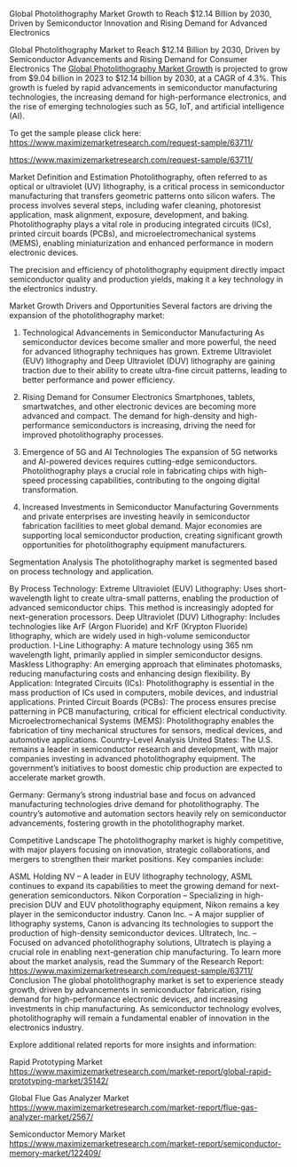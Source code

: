 Global Photolithography Market Growth to Reach $12.14 Billion by 2030, Driven by Semiconductor Innovation and Rising Demand for Advanced Electronics


Global Photolithography Market to Reach $12.14 Billion by 2030, Driven by Semiconductor Advancements and Rising Demand for Consumer Electronics
The [Global Photolithography Market Growth](https://www.maximizemarketresearch.com/market-report/global-photolithography-market/63711/) is projected to grow from $9.04 billion in 2023 to $12.14 billion by 2030, at a CAGR of 4.3%. This growth is fueled by rapid advancements in semiconductor manufacturing technologies, the increasing demand for high-performance electronics, and the rise of emerging technologies such as 5G, IoT, and artificial intelligence (AI).

To get the sample please click here: https://www.maximizemarketresearch.com/request-sample/63711/ 

https://www.maximizemarketresearch.com/request-sample/63711/

Market Definition and Estimation
Photolithography, often referred to as optical or ultraviolet (UV) lithography, is a critical process in semiconductor manufacturing that transfers geometric patterns onto silicon wafers. The process involves several steps, including wafer cleaning, photoresist application, mask alignment, exposure, development, and baking. Photolithography plays a vital role in producing integrated circuits (ICs), printed circuit boards (PCBs), and microelectromechanical systems (MEMS), enabling miniaturization and enhanced performance in modern electronic devices.

The precision and efficiency of photolithography equipment directly impact semiconductor quality and production yields, making it a key technology in the electronics industry.

Market Growth Drivers and Opportunities
Several factors are driving the expansion of the photolithography market:

1. Technological Advancements in Semiconductor Manufacturing
As semiconductor devices become smaller and more powerful, the need for advanced lithography techniques has grown. Extreme Ultraviolet (EUV) lithography and Deep Ultraviolet (DUV) lithography are gaining traction due to their ability to create ultra-fine circuit patterns, leading to better performance and power efficiency.

2. Rising Demand for Consumer Electronics
Smartphones, tablets, smartwatches, and other electronic devices are becoming more advanced and compact. The demand for high-density and high-performance semiconductors is increasing, driving the need for improved photolithography processes.

3. Emergence of 5G and AI Technologies
The expansion of 5G networks and AI-powered devices requires cutting-edge semiconductors. Photolithography plays a crucial role in fabricating chips with high-speed processing capabilities, contributing to the ongoing digital transformation.

4. Increased Investments in Semiconductor Manufacturing
Governments and private enterprises are investing heavily in semiconductor fabrication facilities to meet global demand. Major economies are supporting local semiconductor production, creating significant growth opportunities for photolithography equipment manufacturers.

Segmentation Analysis
The photolithography market is segmented based on process technology and application.

By Process Technology:
Extreme Ultraviolet (EUV) Lithography: Uses short-wavelength light to create ultra-small patterns, enabling the production of advanced semiconductor chips. This method is increasingly adopted for next-generation processors.
Deep Ultraviolet (DUV) Lithography: Includes technologies like ArF (Argon Fluoride) and KrF (Krypton Fluoride) lithography, which are widely used in high-volume semiconductor production.
I-Line Lithography: A mature technology using 365 nm wavelength light, primarily applied in simpler semiconductor designs.
Maskless Lithography: An emerging approach that eliminates photomasks, reducing manufacturing costs and enhancing design flexibility.
By Application:
Integrated Circuits (ICs): Photolithography is essential in the mass production of ICs used in computers, mobile devices, and industrial applications.
Printed Circuit Boards (PCBs): The process ensures precise patterning in PCB manufacturing, critical for efficient electrical conductivity.
Microelectromechanical Systems (MEMS): Photolithography enables the fabrication of tiny mechanical structures for sensors, medical devices, and automotive applications.
Country-Level Analysis
United States:
The U.S. remains a leader in semiconductor research and development, with major companies investing in advanced photolithography equipment. The government’s initiatives to boost domestic chip production are expected to accelerate market growth.

Germany:
Germany’s strong industrial base and focus on advanced manufacturing technologies drive demand for photolithography. The country’s automotive and automation sectors heavily rely on semiconductor advancements, fostering growth in the photolithography market.

Competitive Landscape
The photolithography market is highly competitive, with major players focusing on innovation, strategic collaborations, and mergers to strengthen their market positions. Key companies include:

ASML Holding NV – A leader in EUV lithography technology, ASML continues to expand its capabilities to meet the growing demand for next-generation semiconductors.
Nikon Corporation – Specializing in high-precision DUV and EUV photolithography equipment, Nikon remains a key player in the semiconductor industry.
Canon Inc. – A major supplier of lithography systems, Canon is advancing its technologies to support the production of high-density semiconductor devices.
Ultratech, Inc. – Focused on advanced photolithography solutions, Ultratech is playing a crucial role in enabling next-generation chip manufacturing.
To learn more about the market analysis, read the Summary of the Research Report: https://www.maximizemarketresearch.com/request-sample/63711/ 
Conclusion
The global photolithography market is set to experience steady growth, driven by advancements in semiconductor fabrication, rising demand for high-performance electronic devices, and increasing investments in chip manufacturing. As semiconductor technology evolves, photolithography will remain a fundamental enabler of innovation in the electronics industry.

Explore additional related reports for more insights and information:

Rapid Prototyping Market https://www.maximizemarketresearch.com/market-report/global-rapid-prototyping-market/35142/ 

Global Flue Gas Analyzer Market https://www.maximizemarketresearch.com/market-report/flue-gas-analyzer-market/2567/ 

Semiconductor Memory Market https://www.maximizemarketresearch.com/market-report/semiconductor-memory-market/122409/ 
